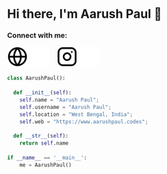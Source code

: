 # Hi there, I'm Aarush Paul 👋 

### Connect with me:

[![website](https://raw.githubusercontent.com/codeSTACKr/codeSTACKr/master/img/globe-light.svg)](https://aarush-paul.github.io#gh-light-mode-only)
[![website](https://raw.githubusercontent.com/codeSTACKr/codeSTACKr/master/img/globe-dark.svg)](https://aarush-paul.github.io#gh-dark-mode-only)
&nbsp;&nbsp;
[![website](https://raw.githubusercontent.com/codeSTACKr/codeSTACKr/master/img/instagram-light.svg)](https://www.instagram.com/__aarush.paul__/#gh-light-mode-only)
[![website](https://raw.githubusercontent.com/codeSTACKr/codeSTACKr/master/img/instagram-dark.svg)](https://www.instagram.com/__aarush.paul__/#gh-dark-mode-only)






```python
class AarushPaul():
    
  def __init__(self):
    self.name = "Aarush Paul";
    self.username = "Aarush Paul";
    self.location = "West Bengal, India";
    self.web = "https://www.aarushpaul.codes";
  
  def __str__(self):
    return self.name

if __name__ == '__main__':
    me = AarushPaul()
```






